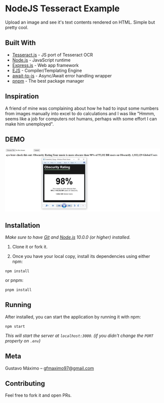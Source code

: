 # NodeJS Tesseract Example

Upload an image and see it's text contents rendered on HTML. Simple but pretty cool.

## Built With

* [Tesseract.js](https://tesseract.projectnaptha.com/) - JS port of Tesseract OCR
* [Node.js](https://nodejs.org/en/) - JavaScript runtime
* [Express.js](https://expressjs.com/) - Web app framework
* [EJS](https://ejs.co/) - Compiler/Templating Engine
* [await-to-js](https://www.npmjs.com/package/await-to-js) - Async/Await error handling wrapper
* [pnpm](https://www.npmjs.com/package/pnpm) - The best package manager

## Inspiration

A friend of mine was complaining about how he had to input some numbers from images manually into excel to do calculations and I was like "Hmmm, seems like a job for computers not humans, perhaps with some effort I can make him unemployed".

## DEMO

![](public/demo.jpg)

## Installation

*Make sure to have [Git](http://git-scm.com/) and [Node.js](http://nodejs.org/) 10.0.0 (or higher) installed.*

1. Clone it or fork it.

2. Once you have your local copy, install its dependencies using either npm:

```
npm install
```

or pnpm:

```
pnpm install
```


## Running

After installed, you can start the application by running it with npm:

```
npm start
```

*This will start the server at `localhost:3000`. (if you didn't change the `PORT` property on `.env`)*

## Meta

Gustavo Máximo – gfmaximo97@gmail.com

## Contributing

Feel free to fork it and open PRs.

<!-- ## License

This repository is licensed under [MIT](https://opensource.org/licenses/MIT) -->
